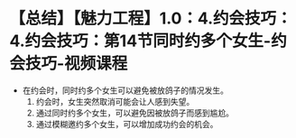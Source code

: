 # 【总结】【魅力工程】1.0：4.约会技巧：4.约会技巧：第14节同时约多个女生-约会技巧-视频课程

-   在约会时，同时约多个女生可以避免被放鸽子的情况发生。
    1.  约会时，女生突然取消可能会让人感到失望。
    2.  通过同时约多个女生，可以避免因被放鸽子而感到尴尬。
    3.  通过模糊邀约多个女生，可以增加成功约会的机会。